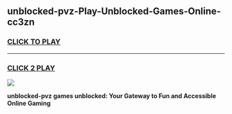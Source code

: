 
## unblocked-pvz-Play-Unblocked-Games-Online-cc3zn
<h3>
<a href="https://premium76.site?title=unblocked-pvz&ref=25A">CLICK TO PLAY</a></h3>
<hr>

<h3>
<a href="https://premium76.site?title=unblocked-pvz&ref=25A">CLICK 2 PLAY</a>
  
</h3>

<a href="https://premium76.site?title=unblocked-pvz&ref=25A"><img src="https://clearcache.store/games.png"></a>


**unblocked-pvz games unblocked: Your Gateway to Fun and Accessible Online Gaming**
